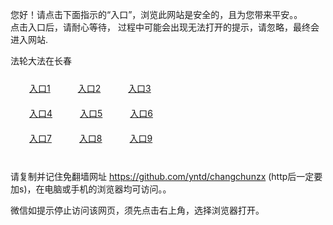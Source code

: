 您好！请点击下面指示的“入口”，浏览此网站是安全的，且为您带来平安。。 <br/>
点击入口后，请耐心等待， 过程中可能会出现无法打开的提示，请忽略，最终会进入网站. </br>

法轮大法在长春<br/>
<div style="padding:10px"><a style="margin:20px" target="_blank" href="https://d3tjxfyjmlrp16.cloudfront.net/2Qpsp?rsvkv" id="ccLink1" rel="nofollow">入口1</a> <a target="_blank" style="margin:20px" href="https://d2wlqt65ilauqu.cloudfront.net/2Qpsp?tskjft" id="ccLink2" rel="nofollow">入口2</a> <a style="margin:20px" target="_blank" href="https://d121ouz6d2ed7t.cloudfront.net/2Qpsp?taqvqwxv" id="ccLink3" rel="nofollow">入口3</a></div>

<div style="padding:10px" ><a style="margin:20px" target="_blank" href="https://d3tjxfyjmlrp16.cloudfront.net/2Qpsp?rsvkv" id="ccLink4" rel="nofollow">入口4</a> <a style="margin:20px" href="https://d2wlqt65ilauqu.cloudfront.net/2Qpsp?tskjft" target="_blank" id="ccLink5" rel="nofollow">入口5</a> <a style="margin:20px" href="https://d121ouz6d2ed7t.cloudfront.net/2Qpsp?taqvqwxv" target="_blank" id="ccLink6" rel="nofollow">入口6</a></div>

<div style="padding:10px"><a style="margin:20px" target="_blank" href="https://d3tjxfyjmlrp16.cloudfront.net/2Qpsp?rsvkv" id="ccLink7" rel="nofollow">入口7</a> <a style="margin:20px" href="https://d2wlqt65ilauqu.cloudfront.net/2Qpsp?tskjft" target="_blank" id="ccLink8" rel="nofollow">入口8</a> <a style="margin:20px" target="_blank" href="https://d121ouz6d2ed7t.cloudfront.net/2Qpsp?taqvqwxv" id="ccLink9" rel="nofollow">入口9</a></div>

<br/>



请复制并记住免翻墙网址 https://github.com/yntd/changchunzx (http后一定要加s)，在电脑或手机的浏览器均可访问。。<br/>

微信如提示停止访问该网页，须先点击右上角，选择浏览器打开。

